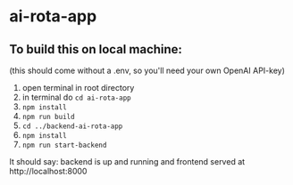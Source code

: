 # ai-rota-app

## To build this on local machine:
(this should come without a .env, so you'll need your own OpenAI API-key)

1. open terminal in root directory
2. in terminal do `cd ai-rota-app`
3. `npm install`
4. `npm run build`
5. `cd ../backend-ai-rota-app`
6. `npm install`
7. `npm run start-backend`

It should say:
backend is up and running and frontend served at http://localhost:8000
